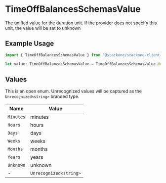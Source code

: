 # TimeOffBalancesSchemasValue

The unified value for the duration unit. If the provider does not specify this unit, the value will be set to unknown

## Example Usage

```typescript
import { TimeOffBalancesSchemasValue } from "@stackone/stackone-client-ts/sdk/models/shared";

let value: TimeOffBalancesSchemasValue = TimeOffBalancesSchemasValue.Hours;
```

## Values

This is an open enum. Unrecognized values will be captured as the `Unrecognized<string>` branded type.

| Name                   | Value                  |
| ---------------------- | ---------------------- |
| `Minutes`              | minutes                |
| `Hours`                | hours                  |
| `Days`                 | days                   |
| `Weeks`                | weeks                  |
| `Months`               | months                 |
| `Years`                | years                  |
| `Unknown`              | unknown                |
| -                      | `Unrecognized<string>` |